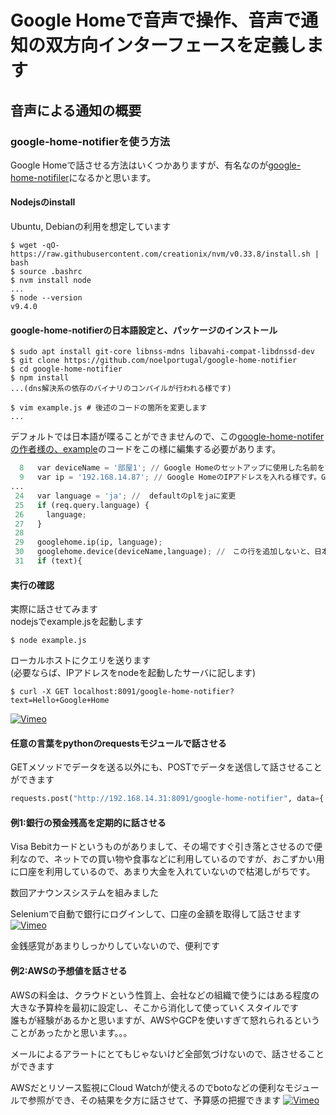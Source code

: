 # Google Homeで音声で操作、音声で通知の双方向インターフェースを定義します

## 音声による通知の概要
### google-home-notifierを使う方法

Google Homeで話させる方法はいくつかありますが、有名なのが[google-home-notifiler](https://github.com/noelportugal/google-home-notifier)になるかと思います。

#### Nodejsのinstall
Ubuntu, Debianの利用を想定しています  
```console
$ wget -qO- https://raw.githubusercontent.com/creationix/nvm/v0.33.8/install.sh | bash
$ source .bashrc
$ nvm install node
...
$ node --version
v9.4.0
```

#### google-home-notifierの日本語設定と、パッケージのインストール
```console
$ sudo apt install git-core libnss-mdns libavahi-compat-libdnssd-dev
$ git clone https://github.com/noelportugal/google-home-notifier
$ cd google-home-notifier
$ npm install
...(dns解決系の依存のバイナリのコンパイルが行われる様です)

$ vim example.js # 後述のコードの箇所を変更します
...
```

デフォルトでは日本語が喋ることができませんので、この[google-home-notiferの作者様の、example](https://github.com/noelportugal/google-home-notifier)のコードをこの様に編集する必要があります。  

```python
  8   var deviceName = '部屋1'; // Google Homeのセットアップに使用した名前を設定します
  9   var ip = '192.168.14.87'; // Google HomeのIPアドレスを入れる様です。Google Homeをセットアップしたアプリで確認できます
...
 24   var language = 'ja'; //  defaultのplをjaに変更
 25   if (req.query.language) {
 26     language;
 27   }
 28
 29   googlehome.ip(ip, language);
 30   googlehome.device(deviceName,language); //　この行を追加しないと、日本語を入力しても何も発話してくれない！！
 31   if (text){
```

#### 実行の確認
実際に話させてみます  
nodejsでexample.jsを起動します  
```console
$ node example.js
```
ローカルホストにクエリを送ります  
(必要ならば、IPアドレスをnodeを起動したサーバに記します)
```console
$ curl -X GET localhost:8091/google-home-notifier?text=Hello+Google+Home
```
[![Vimeo](https://i.vimeocdn.com/video/677206429_100x75.jpg)](https://vimeo.com/250978500)

#### 任意の言葉をpythonのrequestsモジュールで話させる  
GETメソッドでデータを送る以外にも、POSTでデータを送信して話させることができます  
```python
requests.post("http://192.168.14.31:8091/google-home-notifier", data={'text': "ここに何か話させるテキストを入れる"})
```

#### 例1:銀行の預金残高を定期的に話させる
Visa Bebitカードというものがありまして、その場ですぐ引き落とさせるので便利なので、ネットでの買い物や食事などに利用しているのですが、おこずかい用に口座を利用しているので、あまり大金を入れていないので枯渇しがちです。  

数回アナウンスシステムを組みました  

Seleniumで自動で銀行にログインして、口座の金額を取得して話させます  
[![Vimeo](https://i.vimeocdn.com/video/677209382_100x75.jpg)](https://vimeo.com/250980847)

金銭感覚があまりしっかりしていないので、便利です  

#### 例2:AWSの予想値を話させる  
AWSの料金は、クラウドという性質上、会社などの組織で使うにはある程度の大きな予算枠を最初に設定し、そこから消化して使っていくスタイルです　　
誰もが経験があるかと思いますが、AWSやGCPを使いすぎて怒れられるということがあったかと思います。。。  

メールによるアラートにとてもじゃないけど全部気づけないので、話させることができます  

AWSだとリソース監視にCloud Watchが使えるのでbotoなどの便利なモジュールで参照ができ、その結果を夕方に話させて、予算感の把握できます
[![Vimeo](https://i.vimeocdn.com/video/677210785_100x75.jpg)](https://vimeo.com/250981887)
